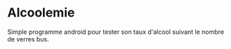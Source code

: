 Alcoolemie
==========
Simple programme android pour tester son taux d'alcool suivant le nombre de verres bus.

